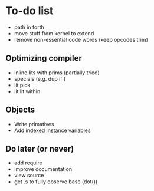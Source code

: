 # To-do list

* path in forth
* move stuff from kernel to extend
* remove non-essential code words (keep opcodes trim)

## Optimizing compiler

* inline lits with prims (partially tried)
* specials (e.g. dup if )
* lit pick
* lit lit within

## Objects

* Write primatives
* Add indexed instance variables

## Do later (or never)

* add require
* improve documentation
* view source
* get .s to fully observe base (dot())
